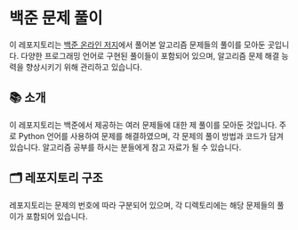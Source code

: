 # 백준 문제 풀이

이 레포지토리는 [백준 온라인 저지](https://www.acmicpc.net/)에서 풀어본 알고리즘 문제들의 풀이를 모아둔 곳입니다. 다양한 프로그래밍 언어로 구현된 풀이들이 포함되어 있으며, 알고리즘 문제 해결 능력을 향상시키기 위해 관리하고 있습니다.

## 📚 소개

이 레포지토리는 백준에서 제공하는 여러 문제들에 대한 제 풀이를 모아둔 것입니다. 주로 Python 언어를 사용하여 문제를 해결하였으며, 각 문제의 풀이 방법과 코드가 담겨 있습니다. 알고리즘 공부를 하시는 분들에게 참고 자료가 될 수 있습니다.

## 🗂️ 레포지토리 구조

레포지토리는 문제의 번호에 따라 구분되어 있으며, 각 디렉토리에는 해당 문제들의 풀이가 포함되어 있습니다.

